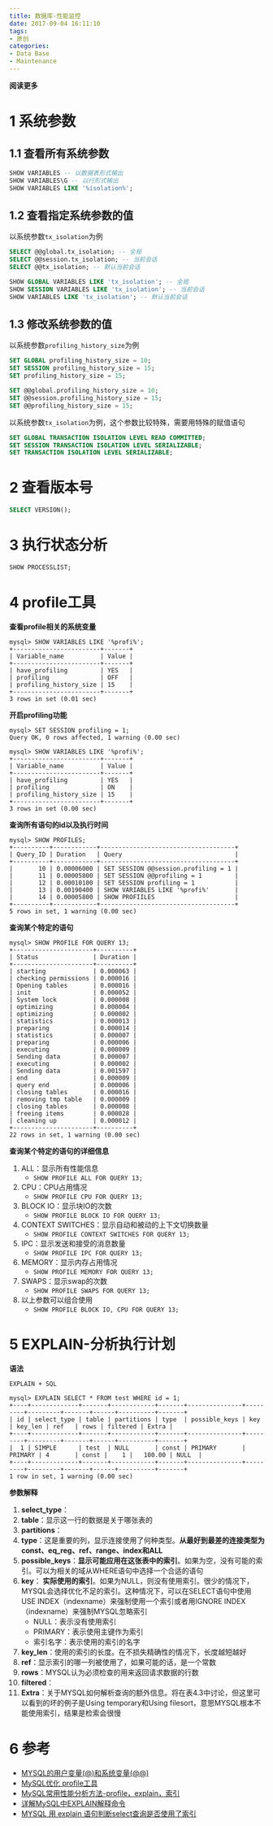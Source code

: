 ```yaml
---
title: 数据库-性能监控
date: 2017-09-04 16:11:10
tags: 
- 原创
categories: 
- Data Base
- Maintenance
---
```


__阅读更多__

<!--more-->

# 1 系统参数

## 1.1 查看所有系统参数

```sql
SHOW VARIABLES -- 以数据表形式输出
SHOW VARIABLES\G -- 以行形式输出
SHOW VARIABLES LIKE '%isolation%';
```

## 1.2 查看指定系统参数的值

以系统参数`tx_isolation`为例

```sql
SELECT @@global.tx_isolation; -- 全局
SELECT @@session.tx_isolation; -- 当前会话
SELECT @@tx_isolation; -- 默认当前会话

SHOW GLOBAL VARIABLES LIKE 'tx_isolation'; -- 全局
SHOW SESSION VARIABLES LIKE 'tx_isolation'; -- 当前会话
SHOW VARIABLES LIKE 'tx_isolation'; -- 默认当前会话
```

## 1.3 修改系统参数的值

以系统参数`profiling_history_size`为例

```sql
SET GLOBAL profiling_history_size = 10;
SET SESSION profiling_history_size = 15;
SET profiling_history_size = 15;

SET @@global.profiling_history_size = 10;
SET @@session.profiling_history_size = 15;
SET @@profiling_history_size = 15;
```

以系统参数`tx_isolation`为例，这个参数比较特殊，需要用特殊的赋值语句

```sql
SET GLOBAL TRANSACTION ISOLATION LEVEL READ COMMITTED;
SET SESSION TRANSACTION ISOLATION LEVEL SERIALIZABLE;
SET TRANSACTION ISOLATION LEVEL SERIALIZABLE;
```

# 2 查看版本号

```sql
SELECT VERSION();
```

# 3 执行状态分析

```sql
SHOW PROCESSLIST;
```

# 4 profile工具

__查看profile相关的系统变量__

```
mysql> SHOW VARIABLES LIKE '%profi%';
+------------------------+-------+
| Variable_name          | Value |
+------------------------+-------+
| have_profiling         | YES   |
| profiling              | OFF   |
| profiling_history_size | 15    |
+------------------------+-------+
3 rows in set (0.01 sec)
```

__开启profiling功能__
```
mysql> SET SESSION profiling = 1;
Query OK, 0 rows affected, 1 warning (0.00 sec)

mysql> SHOW VARIABLES LIKE '%profi%';
+------------------------+-------+
| Variable_name          | Value |
+------------------------+-------+
| have_profiling         | YES   |
| profiling              | ON    |
| profiling_history_size | 15    |
+------------------------+-------+
3 rows in set (0.00 sec)
```

__查询所有语句的id以及执行时间__
```
mysql> SHOW PROFILES;
+----------+------------+-------------------------------------+
| Query_ID | Duration   | Query                               |
+----------+------------+-------------------------------------+
|       10 | 0.00006000 | SET SESSION @@session.profiling = 1 |
|       11 | 0.00005800 | SET SESSION @@profiling = 1         |
|       12 | 0.00010100 | SET SESSION profiling = 1           |
|       13 | 0.00190400 | SHOW VARIABLES LIKE '%profi%'       |
|       14 | 0.00005800 | SHOW PROFIILES                      |
+----------+------------+-------------------------------------+
5 rows in set, 1 warning (0.00 sec)
```

__查询某个特定的语句__

```
mysql> SHOW PROFILE FOR QUERY 13;
+----------------------+----------+
| Status               | Duration |
+----------------------+----------+
| starting             | 0.000063 |
| checking permissions | 0.000016 |
| Opening tables       | 0.000016 |
| init                 | 0.000052 |
| System lock          | 0.000008 |
| optimizing           | 0.000004 |
| optimizing           | 0.000002 |
| statistics           | 0.000013 |
| preparing            | 0.000014 |
| statistics           | 0.000007 |
| preparing            | 0.000006 |
| executing            | 0.000009 |
| Sending data         | 0.000007 |
| executing            | 0.000002 |
| Sending data         | 0.001597 |
| end                  | 0.000009 |
| query end            | 0.000006 |
| closing tables       | 0.000016 |
| removing tmp table   | 0.000009 |
| closing tables       | 0.000008 |
| freeing items        | 0.000028 |
| cleaning up          | 0.000012 |
+----------------------+----------+
22 rows in set, 1 warning (0.00 sec)
```

__查询某个特定的语句的详细信息__

1. ALL：显示所有性能信息
    * `SHOW PROFILE ALL FOR QUERY 13;`
1. CPU：CPU占用情况
    * `SHOW PROFILE CPU FOR QUERY 13;`
1. BLOCK IO：显示块IO的次数
    * `SHOW PROFILE BLOCK IO FOR QUERY 13;`
1. CONTEXT SWITCHES：显示自动和被动的上下文切换数量
    * `SHOW PROFILE CONTEXT SWITCHES FOR QUERY 13;`
1. IPC：显示发送和接受的消息数量
    * `SHOW PROFILE IPC FOR QUERY 13;`
1. MEMORY：显示内存占用情况
    * `SHOW PROFILE MEMORY FOR QUERY 13;`
1. SWAPS：显示swap的次数
    * `SHOW PROFILE SWAPS FOR QUERY 13;`
1. 以上参数可以组合使用
    * `SHOW PROFILE BLOCK IO, CPU FOR QUERY 13;`

# 5 EXPLAIN-分析执行计划

__语法__
```
EXPLAIN + SQL

mysql> EXPLAIN SELECT * FROM test WHERE id = 1;
+----+-------------+-------+------------+-------+---------------+---------+---------+-------+------+----------+-------+
| id | select_type | table | partitions | type  | possible_keys | key     | key_len | ref   | rows | filtered | Extra |
+----+-------------+-------+------------+-------+---------------+---------+---------+-------+------+----------+-------+
|  1 | SIMPLE      | test  | NULL       | const | PRIMARY       | PRIMARY | 4       | const |    1 |   100.00 | NULL  |
+----+-------------+-------+------------+-------+---------------+---------+---------+-------+------+----------+-------+
1 row in set, 1 warning (0.00 sec)

```

__参数解释__

1. __select_type__：
1. __table__：显示这一行的数据是关于哪张表的
1. __partitions__：
1. __type__：这是重要的列，显示连接使用了何种类型。__从最好到最差的连接类型为const、eq_reg、ref、range、index和ALL__
1. __possible_keys__：__显示可能应用在这张表中的索引__。如果为空，没有可能的索引。可以为相关的域从WHERE语句中选择一个合适的语句
1. __key__： __实际使用的索引__。如果为NULL，则没有使用索引。很少的情况下，MYSQL会选择优化不足的索引。这种情况下，可以在SELECT语句中使用USE INDEX（indexname）来强制使用一个索引或者用IGNORE INDEX（indexname）来强制MYSQL忽略索引
    * NULL：表示没有使用索引
    * PRIMARY：表示使用主键作为索引
    * 索引名字：表示使用的索引的名字
1. __key_len__：使用的索引的长度。在不损失精确性的情况下，长度越短越好
1. __ref__：显示索引的哪一列被使用了，如果可能的话，是一个常数
1. __rows__：MYSQL认为必须检查的用来返回请求数据的行数
1. __filtered__：
1. __Extra__：关于MYSQL如何解析查询的额外信息。将在表4.3中讨论，但这里可以看到的坏的例子是Using temporary和Using filesort，意思MYSQL根本不能使用索引，结果是检索会很慢

# 6 参考

* [MYSQL的用户变量(@)和系统变量(@@)](http://www.cnblogs.com/awishfullyway/p/6485070.html)
* [MySQL优化 profile工具](https://jingyan.baidu.com/article/c35dbcb085eb688916fcbc01.html)
* [MySQL常用性能分析方法-profile，explain，索引](http://blog.csdn.net/21aspnet/article/details/52938346)
* [详解MySQL中EXPLAIN解释命令](http://database.51cto.com/art/200912/168453.htm)
* [MYSQL 用 explain 语句判断select查询是否使用了索引](http://blog.csdn.net/u014453898/article/details/55004193)
